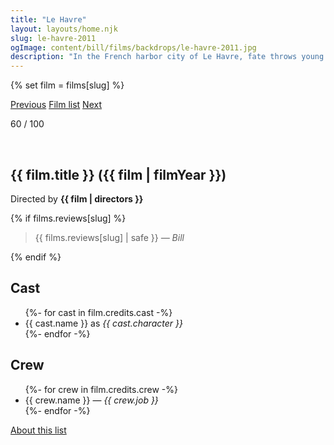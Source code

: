 ```yaml
---
title: "Le Havre"
layout: layouts/home.njk
slug: le-havre-2011
ogImage: content/bill/films/backdrops/le-havre-2011.jpg
description: "In the French harbor city of Le Havre, fate throws young African refugee Idrissa into the path of Marcel Marx, a well-spoken bohemian who works as a shoe-shiner. With innate optimism and the tireless support of his community, Marcel stands up to officials pursuing the boy for deportation."
---
```


{% set film = films[slug] %}

<nav class="films">
  <a class="prev" href="../tomboy-2011">Previous</a>
  <a href="../">Film list</a>
  <a class="next" href="../all-is-lost-2013">Next</a>
</nav>

<p>60 / 100</p>

<article class="film slug-le-havre-2011">
  <div class="backdrop-and-poster">
    <img class="poster" src="../films/posters/{{ slug }}.jpg" alt="">
    <img class="backdrop" src="../films/backdrops/{{ slug }}.jpg" alt="">
  </div>

  <h1>{{ film.title }} ({{ film | filmYear }})</h1>

  

  <p class="director">
    Directed by <strong>{{ film | directors }}</strong>
  </p>

  {% if films.reviews[slug] %}
    <blockquote> 
      {{ films.reviews[slug] | safe }} <em>— Bill</em>
    </blockquote> 
  {% endif %}

  <h2>
    Cast
  </h2>
  <ul>
    {%- for cast in film.credits.cast -%}
      <li>
        {{ cast.name }} as <em>{{ cast.character }}</em>
      </li>
    {%- endfor -%}
  </ul>

  <h2>
    Crew
  </h2>
  <ul>
    {%- for crew in film.credits.crew -%}
      <li>
        {{ crew.name }} &mdash; <em>{{ crew.job }}</em>
      </li>
    {%- endfor -%}
  </ul>
</article>
<footer>
  <a href="../about">About this list</a>
</footer>

